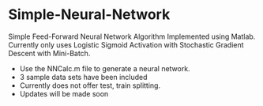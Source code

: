 # Simple-Neural-Network
Simple Feed-Forward Neural Network Algorithm Implemented using Matlab. Currently only uses Logistic Sigmoid Activation with Stochastic Gradient Descent with Mini-Batch.

- Use the NNCalc.m file to generate a neural network. 
- 3 sample data sets have been included
- Currently does not offer test, train splitting.
- Updates will be made soon
